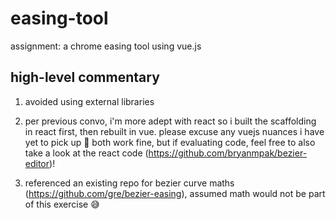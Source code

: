 # easing-tool

assignment: a chrome easing tool using vue.js

## high-level commentary

1. avoided using external libraries
2. per previous convo, i'm more adept with react so i built the scaffolding in react first, then rebuilt in vue. please excuse any vuejs nuances i have yet to pick up 🙏 both work fine, but if evaluating code, feel free to also take a look at the react code (https://github.com/bryanmpak/bezier-editor)!

3. referenced an existing repo for bezier curve maths (https://github.com/gre/bezier-easing), assumed math would not be part of this exercise 😅
